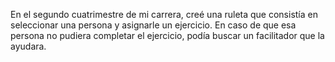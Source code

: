 En el segundo cuatrimestre de mi carrera, creé una ruleta que consistía en seleccionar una persona y asignarle un ejercicio.
En caso de que esa persona no pudiera completar el ejercicio, podía buscar un facilitador que la ayudara.
